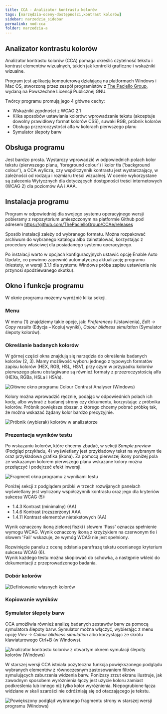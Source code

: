 ```yaml
---
title: CCA - Analizator kontrastu kolorów 
tags: [narzędzia-oceny-dostępności,kontrast kolorów]
sidebar: narzedzia_sidebar
permalink: nod-cca
folder: narzedzia-a
---
```


## Analizator kontrastu kolorów
Analizator kontrastu kolorów (CCA) pomaga określić czytelność tekstu i kontrast elementów wizualnych, takich jak kontrolki graficzne i wskaźniki wizualne.

Program jest aplikacją komputerową działającą na platformach Windows i Mac OS, stworzoną przez zespół programistów z [The Paciello Group](https://developer.paciellogroup.com/resources/contrastanalyser/), wydaną na Powszechne Licencji Publicznej GNU.

Twórcy programu promują jego 4 główne cechy:

- Wskaźniki zgodności z WCAG 2.1
- Kilka sposobów ustawiania kolorów: wprowadzanie tekstu (akceptuje dowolny prawidłowy format kolorów CSS), suwaki RGB, próbnik kolorów 
- Obsługa przezroczystości alfa w kolorach pierwszego planu
- Symulator ślepoty barw

## Obsługa programu
Jest bardzo prosta. Wystarczy wprowadzić w odpowiednich polach kolor tekstu (pierwszego planu, 'foreground colour') i kolor tła ('background colour'), a CCA wylicza, czy współczynnik kontrastu jest wystarczający, w zależności od rodzaju i rozmiaru treści wizualnej. W ocenie wykorzystane są zalecenia Wytycznych dla dotyczących dostępności treści internetowych (WCAG 2) dla poziomów AA i AAA.

## Instalacja programu
Program w odpowiedniej dla swojego systemu operacyjnego wersji pobieramy z repozytorium umieszczonym na platformie Github pod adresem https://github.com/ThePacielloGroup/CCAe/releases

Sposób instalacji zależy od wybranego formatu. Można rozpakować  archiwum do wybranego katalogu albo zainstalować, korzystając z procedury właściwej dla posiadanego systemu operacyjnego. 

Po instalacji warto w opcjach konfiguracyjnych ustawić opcję Enable Auto Update, co powinno zapewnić automatyczną aktualizację programu (niestety, w wersji 3.1.1 dla systemu Windows próba zapisu ustawienia nie przynosi spodziewanego skutku).

## Okno i funkcje programu
 
W oknie programu możemy wyróżnić kilka sekcji.

### Menu
W menu (1) znajdziemy takie opcje, jak: *Preferences* (Ustawienia), *Edit -> Copy results* (Edycja – Kopiuj wyniki), *Colour blidness simulation*  (Symulator ślepoty kolorów).

### Określanie badanych kolorów
W górnej części okna znajdują się narzędzia do określenia badanych kolorów (2, 3).  Mamy możliwość wyboru jednego z typowych formatów zapisu kolorów (HEX, RGB, HSL, HSV), przy czym w&nbsp;przypadku kolorów pierwszego planu obsługiwane są również formaty z przezroczystością alfa (HEXa, RGBa, HSLa i HSVa). 

![Główne okno programu Colour Contrast Analyser (Windows)](/images/cca/cca-glowny.png)


Kolory można wprowadzić ręcznie, podając w odpowiednich polach ich kody, albo wybrać z&nbsp;badanej strony czy dokumentu, korzystając z&nbsp;próbnika kolorów. Próbnik powiększa obszar, z którego chcemy pobrać próbkę tak, że można wskazać żądany kolor bardzo precyzyjnie. 

![Próbnik (wybierak) kolorów w analizatorze](/images/cca/cca-wybor-koloru.png)

### Prezentacja wyników testu
Po wskazaniu kolorów, które chcemy zbadać, w sekcji *Sample preview* (Podgląd przykładu, 4) wyświetlany jest przykładowy tekst na wybranym tle oraz przykładowa grafika (ikona). Za pomocą pierwszej ikony poniżej pola ze wskazanym kolorem pierwszego planu wskazane kolory można przełączyć i podejrzeć efekt inwersji.

![Fragment okna programu z wynikami testu](/images/cca/cca-wynik.png)

Poniżej sekcji z podglądem próbki w trzech rozwijanych panelach wyświetlany jest wyliczony współczynnik kontrastu oraz jego dla kryteriów sukcesu WCAG (5):

- 1.4.3 Kontrast (minimalny) (AA)
- 1.4.6 Kontrast (rozszerzony) AAA
- 1.4.11 Kontrast elementów nietekstowych (AA)

Wynik oznaczony ikoną zielonej fiszki i słowem 'Pass' oznacza spełnienie wymogu WCAG. Wynik oznaczony ikoną z krzyżykiem na czerwonym tle i słowem 'Fail' wskazuje, że wymóg WCAG nie jest spełniony.

Rozwinięcie panelu z oceną odsłania parafrazę tekstu ocenianego kryterium sukcesu WCAG (6).  
Wynik każdego testu można skopiować do schowka, a następnie wkleić do dokumentacji z przeprowadzonego badania.

### Dobór kolorów

![Definiowanie własnych kolorów](/images/cca/cca-dobor-kolorow.png)


### Kopiowanie wyników



### Symulator ślepoty barw
CCA umożliwia również analizę badanych zestawów barw za pomocą symulatora ślepoty barw. Symulator można włączyć, wybierając z menu opcję *Viev -> Colour blidness simulation* albo korzystając ze skrótu klawiaturowego Ctrl+B (w Windows).
 

![Analizator kontrastu kolorów z otwartym oknem symulacji ślepoty kolorów (Windows)](/images/cca/cca-symulacja-slepoty-barw.png)


W starszej wersji CCA istniała pożyteczna funkcja powiększonego podglądu wybranych elementów z równoczesnym zastosowaniem filtrów symulujących zaburzenia widzenia barw. Poniższy zrzut ekranu ilustruje, jak zawodnym sposobem wyróżnienia łączy jest użycie koloru zamiast podkreślenia lub innego niż tylko kolor wyróżnienia. Niepogrubione łącza widziane w skali szarości nie odróżniają się od otaczającego je tekstu.  

![Powiększony podgląd  wybranego fragmentu strony w starszej wersji programu (Windows)](/images/cca/ccs-symulator-zdjecie.png)




